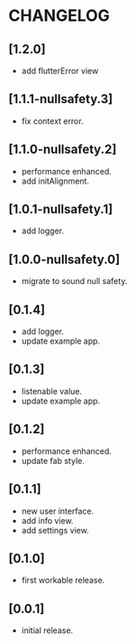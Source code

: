 # CHANGELOG

## [1.2.0]

* add flutterError view

## [1.1.1-nullsafety.3]

* fix context error.

## [1.1.0-nullsafety.2]

* performance enhanced.
* add initAlignment.

## [1.0.1-nullsafety.1]

* add logger.

## [1.0.0-nullsafety.0]

* migrate to sound null safety.

## [0.1.4]

* add logger.
* update example app.

## [0.1.3]

* listenable value.
* update example app.

## [0.1.2]

* performance enhanced.
* update fab style.

## [0.1.1]

* new user interface.
* add info view.
* add settings view.

## [0.1.0]

* first workable release.

## [0.0.1]

* initial release.
